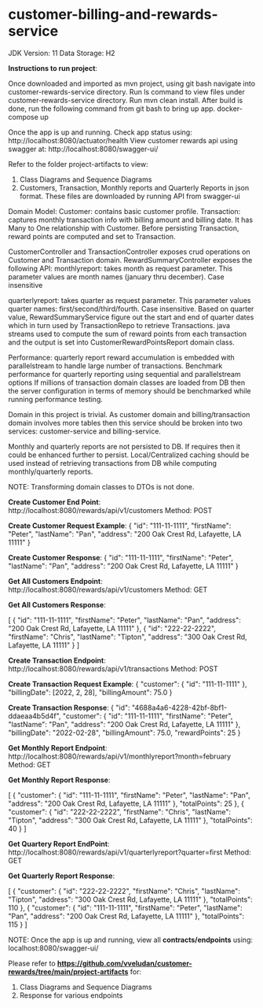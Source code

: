 # customer-billing-and-rewards-service

JDK Version: 11
Data Storage: H2

**Instructions to run project**:

Once downloaded and imported as mvn project, using git bash navigate into customer-rewards-service directory.
Run ls command to view files under customer-rewards-service directory.
Run mvn clean install.
After build is done, run the following command from git bash to bring up app. 
docker-compose up

Once the app is up and running. Check app status using: http://localhost:8080/actuator/health
View customer rewards api using swagger at: http://localhost:8080/swagger-ui/

Refer to the folder project-artifacts to view:
1. Class Diagrams and Sequence Diagrams
2. Customers, Transaction, Monthly reports and Quarterly Reports in json format. These files are downloaded by running API from swagger-ui

Domain Model:
Customer: contains basic customer profile.
Transaction: captures monthly transaction info with billing amount and billing date. It has Many to One relationship with Customer.
Before persisting Transaction, reward points are computed and set to Transaction.

CustomerController and TransactionController exposes crud operations on Customer and Transaction domain.
RewardSummaryController exposes the following API:
monthlyreport: takes month as request parameter. This parameter values are month names (january thru december). Case insensitive

quarterlyreport: takes quarter as request parameter. This parameter values quarter names: first/second/third/fourth. Case insensitive.
Based on quarter value, RewardSummaryService figure out the start and end of quarter dates which in turn used by TransactionRepo to retrieve Transactions.
java streams used to compute the sum of reward points from each transaction and the output is set into CustomerRewardPointsReport domain class.

Performance: quarterly report reward accumulation is embedded with parallelstream to handle large number of transactions.
Benchmark performance for quarterly reporting using sequential and parallelstream options
If millions of transaction domain classes are loaded from DB then the server configuration in terms of memory should be
benchmarked while running performance testing.

Domain in this project is trivial. As customer domain and billing/transaction domain involves more tables then this service
should be broken into two services: customer-service and billing-service.

Monthly and quarterly reports are not persisted to DB. If requires then it could be enhanced further to persist.
Local/Centralized caching should be used instead of retrieving transactions from DB while computing monthly/quarterly reports.

NOTE: Transforming domain classes to DTOs is not done.

**Create Customer End Point**: http://localhost:8080/rewards/api/v1/customers Method: POST

**Create Customer Request Example**:
{
"id": "111-11-1111",
"firstName": "Peter",
"lastName": "Pan",
"address": "200 Oak Crest Rd, Lafayette, LA 11111"
}

**Create Customer Response**:
{
"id": "111-11-1111",
"firstName": "Peter",
"lastName": "Pan",
"address": "200 Oak Crest Rd, Lafayette, LA 11111"
}

**Get All Customers Endpoint**: http://localhost:8080/rewards/api/v1/customers Method: GET

**Get All Customers Response**:

[
{
"id": "111-11-1111",
"firstName": "Peter",
"lastName": "Pan",
"address": "200 Oak Crest Rd, Lafayette, LA 11111"
},
{
"id": "222-22-2222",
"firstName": "Chris",
"lastName": "Tipton",
"address": "300 Oak Crest Rd, Lafayette, LA 11111"
}
]

**Create Transaction Endpoint**: http://localhost:8080/rewards/api/v1/transactions Method: POST

**Create Transaction Request Example**:
{
"customer": {
"id": "111-11-1111"
},
"billingDate": [2022, 2, 28],
"billingAmount": 75.0
}

**Create Transaction Response**:
{
"id": "4688a4a6-4228-42bf-8bf1-ddaeaa4b5d4f",
"customer": {
"id": "111-11-1111",
"firstName": "Peter",
"lastName": "Pan",
"address": "200 Oak Crest Rd, Lafayette, LA 11111"
},
"billingDate": "2022-02-28",
"billingAmount": 75.0,
"rewardPoints": 25
}

**Get Monthly Report Endpoint**: http://localhost:8080/rewards/api/v1/monthlyreport?month=february Method: GET

**Get Monthly Report Response**:

[
{
"customer": {
"id": "111-11-1111",
"firstName": "Peter",
"lastName": "Pan",
"address": "200 Oak Crest Rd, Lafayette, LA 11111"
},
"totalPoints": 25
},
{
"customer": {
"id": "222-22-2222",
"firstName": "Chris",
"lastName": "Tipton",
"address": "300 Oak Crest Rd, Lafayette, LA 11111"
},
"totalPoints": 40
}
]

**Get Quartery Report EndPoint**: http://localhost:8080/rewards/api/v1/quarterlyreport?quarter=first Method: GET

**Get Quarterly Report Response**:

[
{
"customer": {
"id": "222-22-2222",
"firstName": "Chris",
"lastName": "Tipton",
"address": "300 Oak Crest Rd, Lafayette, LA 11111"
},
"totalPoints": 110
},
{
"customer": {
"id": "111-11-1111",
"firstName": "Peter",
"lastName": "Pan",
"address": "200 Oak Crest Rd, Lafayette, LA 11111"
},
"totalPoints": 115
}
]

NOTE: Once the app is up and running, view all **contracts/endpoints** using: localhost:8080/swagger-ui/

Please refer to **https://github.com/vveludan/customer-rewards/tree/main/project-artifacts** for:
1. Class Diagrams and Sequence Diagrams
2. Response for various endpoints

